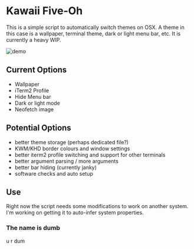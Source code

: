# Kawaii Five-Oh

This is a simple script to automatically switch themes on OSX.
A theme in this case is a wallpaper, terminal theme, dark or
light menu bar, etc. It is currently a heavy WIP.

![demo](script-demo.gif)

## Current Options
* Wallpaper
* iTerm2 Profile
* Hide Menu bar
* Dark or light mode
* Neofetch image

## Potential Options
* better theme storage (perhaps dedicated file?)
* KWM/KHD border colours and window settings
* better iterm2 profile switching and support for other terminals
* better argument parsing / more arguments
* better bar hiding (currently janky)
* software checks and auto setup

## Use
Right now the script needs some modifications to work on another system.
I'm working on getting it to auto-infer system properties.

### The name is dumb
u r dum
